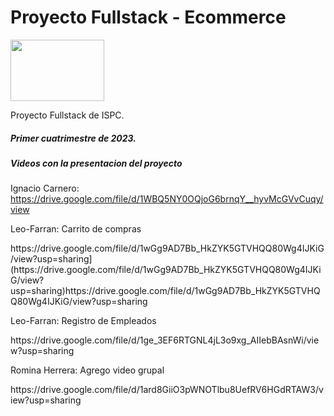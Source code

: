 # Proyecto Fullstack - Ecommerce

<img src="https://user-images.githubusercontent.com/83146564/189693450-03cc22f5-36e3-4769-a2e9-f884954c2dc0.png" width="150px" height="98px">

Proyecto Fullstack de ISPC.

##### Primer cuatrimestre de 2023.

##### Videos con la presentacion del proyecto

Ignacio Carnero: https://drive.google.com/file/d/1WBQ5NY0OQjoG6brnqY__hyvMcGVvCuqy/view
<p>Leo-Farran: Carrito de compras</p>
<p>  https://drive.google.com/file/d/1wGg9AD7Bb_HkZYK5GTVHQQ80Wg4IJKiG/view?usp=sharing](https://drive.google.com/file/d/1wGg9AD7Bb_HkZYK5GTVHQQ80Wg4IJKiG/view?usp=sharing)https://drive.google.com/file/d/1wGg9AD7Bb_HkZYK5GTVHQQ80Wg4IJKiG/view?usp=sharing </p>

<p>Leo-Farran: Registro de Empleados</p>
<p>https://drive.google.com/file/d/1ge_3EF6RTGNL4jL3o9xg_AIIebBAsnWi/view?usp=sharing</p>

<p> Romina Herrera: Agrego video grupal </p>
<p>https://drive.google.com/file/d/1ard8GiiO3pWNOTlbu8UefRV6HGdRTAW3/view?usp=sharing</p>
